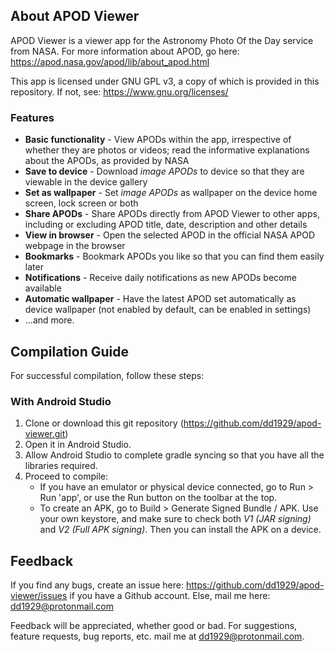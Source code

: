 ## About APOD Viewer

APOD Viewer is a viewer app for the Astronomy Photo Of the Day service from NASA. For more information about APOD, go here: https://apod.nasa.gov/apod/lib/about_apod.html

This app is licensed under GNU GPL v3, a copy of which is provided in this repository. If not, see: https://www.gnu.org/licenses/

### Features

* __Basic functionality__ - View APODs within the app, irrespective of whether they are photos or videos; read the informative explanations about the APODs, as provided by NASA
* __Save to device__ - Download *image APODs* to device so that they are viewable in the device gallery
* __Set as wallpaper__ - Set *image APODs* as wallpaper on the device home screen, lock screen or both
* __Share APODs__ - Share APODs directly from APOD Viewer to other apps, including or excluding APOD title, date, description and other details
* __View in browser__ - Open the selected APOD in the official NASA APOD webpage in the browser
* __Bookmarks__ - Bookmark APODs you like so that you can find them easily later
* __Notifications__ - Receive daily notifications as new APODs become available
* __Automatic wallpaper__ - Have the latest APOD set automatically as device wallpaper (not enabled by default, can be enabled in settings)
* ...and more.

## Compilation Guide
For successful compilation, follow these steps:

### With Android Studio
1. Clone or download this git repository (https://github.com/dd1929/apod-viewer.git)
2. Open it in Android Studio.
3. Allow Android Studio to complete gradle syncing so that you have all the libraries required.
4. Proceed to compile:
    * If you have an emulator or physical device connected, go to Run > Run 'app', or use the Run button on the toolbar at the top.
    * To create an APK, go to Build > Generate Signed Bundle / APK. Use your own keystore, and make sure to check both *V1 (JAR signing)* and *V2 (Full APK signing)*. Then you can install the APK on a device.
  
## Feedback

If you find any bugs, create an issue here: https://github.com/dd1929/apod-viewer/issues if you have a Github account. Else, mail me here: dd1929@protonmail.com

Feedback will be appreciated, whether good or bad. For suggestions, feature requests, bug reports, etc. mail me at dd1929@protonmail.com.
